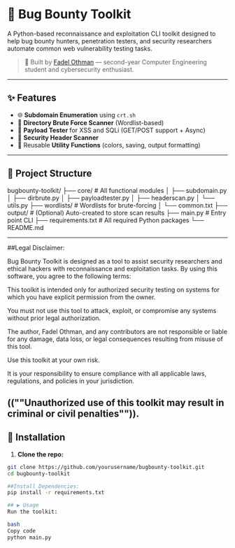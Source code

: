 # 🐞 Bug Bounty Toolkit

A Python-based reconnaissance and exploitation CLI toolkit designed to help bug bounty hunters, penetration testers, and security researchers automate common web vulnerability testing tasks.

> 🔐 Built by [Fadel  Othman](https://github.com/yourusername) — second-year Computer Engineering student and cybersecurity enthusiast.

---

## ✨ Features

- 🌐 **Subdomain Enumeration** using `crt.sh`
- 📁 **Directory Brute Force Scanner** (Wordlist-based)
- 🧪 **Payload Tester** for XSS and SQLi (GET/POST support + Async)
- 🔐 **Security Header Scanner**
- 🧰 Reusable **Utility Functions** (colors, saving, output formatting)

---

## 📂 Project Structure
bugbounty-toolkit/
├── core/ # All functional modules
│ ├── subdomain.py
│ ├── dirbrute.py
│ ├── payloadtester.py
│ ├── headerscan.py
│ └── utils.py
├── wordlists/ # Wordlists for brute-forcing
│ └── common.txt
├── output/ # (Optional) Auto-created to store scan results
├── main.py # Entry point CLI
├── requirements.txt # All required Python packages
└── README.md

---
##Legal Disclaimer:

Bug Bounty Toolkit is designed as a tool to assist security researchers and ethical hackers with reconnaissance and exploitation tasks. By using this software, you agree to the following terms:

This toolkit is intended only for authorized security testing on systems for which you have explicit permission from the owner.

You must not use this tool to attack, exploit, or compromise any systems without prior legal authorization.

The author, Fadel Othman, and any contributors are not responsible or liable for any damage, data loss, or legal consequences resulting from misuse of this tool.

Use this toolkit at your own risk.

It is your responsibility to ensure compliance with all applicable laws, regulations, and policies in your jurisdiction.

((""Unauthorized use of this toolkit may result in criminal or civil penalties"")).
---
## 🚀 Installation

1. **Clone the repo:**

```bash
git clone https://github.com/yourusername/bugbounty-toolkit.git
cd bugbounty-toolkit

##Install Dependencies:
pip install -r requirements.txt

## ▶️ Usage
Run the toolkit:

bash
Copy code
python main.py




